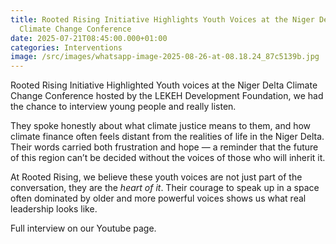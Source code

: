 ```yaml
---
title: Rooted Rising Initiative Highlights Youth Voices at the Niger Delta
  Climate Change Conference
date: 2025-07-21T08:45:00.000+01:00
categories: Interventions
image: /src/images/whatsapp-image-2025-08-26-at-08.18.24_87c5139b.jpg
---
```

Rooted Rising Initiative Highlighted Youth voices at the Niger Delta Climate Change Conference hosted by the LEKEH Development Foundation, we had the chance to interview young people and really listen. 

They spoke honestly about what climate justice means to them, and how climate finance often feels distant from the realities of life in the Niger Delta. Their words carried both frustration and hope — a reminder that the future of this region can’t be decided without the voices of those who will inherit it.

At Rooted Rising, we believe these youth voices are not just part of the conversation, they are the *heart of it*. Their courage to speak up in a space often dominated by older and more powerful voices shows us what real leadership looks like.

Full interview on our Youtube page.
